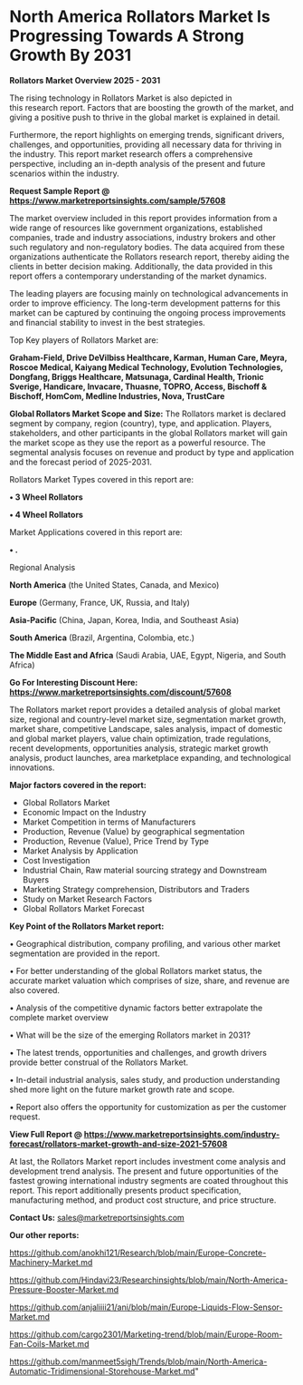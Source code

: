 # North America Rollators Market Is Progressing Towards A Strong Growth By 2031

<Strong> Rollators Market Overview 2025 - 2031</strong>

The rising technology in Rollators Market is also depicted in this research report. Factors that are boosting the growth of the market, and giving a positive push to thrive in the global market is explained in detail.

Furthermore, the report highlights on emerging trends, significant drivers, challenges, and opportunities, providing all necessary data for thriving in the industry. This report market research offers a comprehensive perspective, including an in-depth analysis of the present and future scenarios within the industry.

<strong>Request Sample Report @ <a href=https://www.marketreportsinsights.com/sample/57608>https://www.marketreportsinsights.com/sample/57608</a></strong>

The market overview included in this report provides information from a wide range of resources like government organizations, established companies, trade and industry associations, industry brokers and other such regulatory and non-regulatory bodies. The data acquired from these organizations authenticate the Rollators research report, thereby aiding the clients in better decision making. Additionally, the data provided in this report offers a contemporary understanding of the market dynamics.

The leading players are focusing mainly on technological advancements in order to improve efficiency. The long-term development patterns for this market can be captured by continuing the ongoing process improvements and financial stability to invest in the best strategies.

Top Key players of Rollators Market are:

<strong>Graham-Field, Drive DeVilbiss Healthcare, Karman, Human Care, Meyra, Roscoe Medical, Kaiyang Medical Technology, Evolution Technologies, Dongfang, Briggs Healthcare, Matsunaga, Cardinal Health, Trionic Sverige, Handicare, Invacare, Thuasne, TOPRO, Access, Bischoff & Bischoff, HomCom, Medline Industries, Nova, TrustCare</strong>

<strong><b>Global Rollators Market Scope and Size:</b></strong>
The Rollators market is declared segment by company, region (country), type, and application. Players, stakeholders, and other participants in the global Rollators market will gain the market scope as they use the report as a powerful resource. The segmental analysis focuses on revenue and product by type and application and the forecast period of 2025-2031.

Rollators Market Types covered in this report are:

<strong>• 3 Wheel Rollators

• 4 Wheel Rollators</strong>

Market Applications covered in this report are:

<strong>• .</strong> 

Regional Analysis

<strong>North America</strong> (the United States, Canada, and Mexico)

<strong>Europe</strong> (Germany, France, UK, Russia, and Italy)

<strong>Asia-Pacific</strong> (China, Japan, Korea, India, and Southeast Asia)

<strong>South America</strong> (Brazil, Argentina, Colombia, etc.)

<strong>The Middle East and Africa</strong> (Saudi Arabia, UAE, Egypt, Nigeria, and South Africa)

<strong>Go For Interesting Discount Here: <a href=https://www.marketreportsinsights.com/discount/57608>https://www.marketreportsinsights.com/discount/57608</a></strong>

The Rollators market report provides a detailed analysis of global market size, regional and country-level market size, segmentation market growth, market share, competitive Landscape, sales analysis, impact of domestic and global market players, value chain optimization, trade regulations, recent developments, opportunities analysis, strategic market growth analysis, product launches, area marketplace expanding, and technological innovations.

<strong><b>Major factors covered in the report:</b></strong>
<ul>
  <li>Global Rollators Market </li>
  <li>Economic Impact on the Industry</li>
  <li>Market Competition in terms of Manufacturers</li>
  <li>Production, Revenue (Value) by geographical segmentation</li>
  <li>Production, Revenue (Value), Price Trend by Type</li>
  <li>Market Analysis by Application</li>
  <li>Cost Investigation</li>
  <li>Industrial Chain, Raw material sourcing strategy and Downstream Buyers</li>
  <li>Marketing Strategy comprehension, Distributors and Traders</li>
  <li>Study on Market Research Factors</li>
  <li>Global Rollators Market Forecast</li>
</ul>

<strong><b>Key Point of the Rollators Market report:</b></strong>

• Geographical distribution, company profiling, and various other market segmentation are provided in the report.

• For better understanding of the global Rollators market status, the accurate market valuation which comprises of size, share, and revenue are also covered.

• Analysis of the competitive dynamic factors better extrapolate the complete market overview

• What will be the size of the emerging Rollators market in 2031?

• The latest trends, opportunities and challenges, and growth drivers provide better construal of the Rollators Market.

• In-detail industrial analysis, sales study, and production understanding shed more light on the future market growth rate and scope.

• Report also offers the opportunity for customization as per the customer request.

<strong><b>View Full Report @ <a href=https://www.marketreportsinsights.com/industry-forecast/rollators-market-growth-and-size-2021-57608>https://www.marketreportsinsights.com/industry-forecast/rollators-market-growth-and-size-2021-57608</a></b></strong>


At last, the Rollators Market report includes investment come analysis and development trend analysis. The present and future opportunities of the fastest growing international industry segments are coated throughout this report. This report additionally presents product specification, manufacturing method, and product cost structure, and price structure.

<strong>Contact Us:</strong>
sales@marketreportsinsights.com

<strong>Our other reports:</strong>

<a href=https://github.com/anokhi121/Research/blob/main/Europe-Concrete-Machinery-Market.md>https://github.com/anokhi121/Research/blob/main/Europe-Concrete-Machinery-Market.md</a>

<a href=https://github.com/Hindavi23/Researchinsights/blob/main/North-America-Pressure-Booster-Market.md>https://github.com/Hindavi23/Researchinsights/blob/main/North-America-Pressure-Booster-Market.md</a>

<a href=https://github.com/anjaliiii21/ani/blob/main/Europe-Liquids-Flow-Sensor-Market.md>https://github.com/anjaliiii21/ani/blob/main/Europe-Liquids-Flow-Sensor-Market.md</a>

<a href=https://github.com/cargo2301/Marketing-trend/blob/main/Europe-Room-Fan-Coils-Market.md>https://github.com/cargo2301/Marketing-trend/blob/main/Europe-Room-Fan-Coils-Market.md</a>

<a href=https://github.com/manmeet5sigh/Trends/blob/main/North-America-Automatic-Tridimensional-Storehouse-Market.md>https://github.com/manmeet5sigh/Trends/blob/main/North-America-Automatic-Tridimensional-Storehouse-Market.md</a>"
